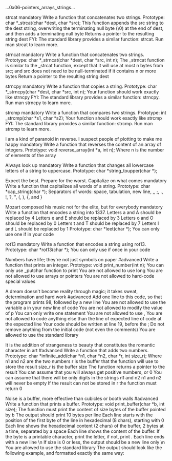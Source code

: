 ...0x06-pointers_arrays_strings...   

strcat mandatory Write a function that concatenates two strings. Prototype: char *_strcat(char *dest, char *src); This function appends the src string to the dest string, overwriting the terminating null byte (\0) at the end of dest, and then adds a terminating null byte Returns a pointer to the resulting string dest FYI: The standard library provides a similar function: strcat. Run man strcat to learn more.

strncat mandatory Write a function that concatenates two strings. Prototype: char *_strncat(char *dest, char *src, int n); The _strncat function is similar to the _strcat function, except that it will use at most n bytes from src; and src does not need to be null-terminated if it contains n or more bytes Return a pointer to the resulting string dest

strncpy mandatory Write a function that copies a string. Prototype: char *_strncpy(char *dest, char *src, int n); Your function should work exactly like strncpy FYI: The standard library provides a similar function: strncpy. Run man strncpy to learn more.

strcmp mandatory Write a function that compares two strings. Prototype: int _strcmp(char *s1, char *s2); Your function should work exactly like strcmp FYI: The standard library provides a similar function: strcmp. Run man strcmp to learn more.

I am a kind of paranoid in reverse. I suspect people of plotting to make me happy mandatory Write a function that reverses the content of an array of integers. Prototype: void reverse_array(int *a, int n); Where n is the number of elements of the array

Always look up mandatory Write a function that changes all lowercase letters of a string to uppercase. Prototype: char *string_toupper(char *);

Expect the best. Prepare for the worst. Capitalize on what comes mandatory Write a function that capitalizes all words of a string. Prototype: char *cap_string(char *); Separators of words: space, tabulation, new line, ,, ;, ., !, ?, ", (, ), {, and }

Mozart composed his music not for the elite, but for everybody mandatory Write a function that encodes a string into 1337. Letters a and A should be replaced by 4 Letters e and E should be replaced by 3 Letters o and O should be replaced by 0 Letters t and T should be replaced by 7 Letters l and L should be replaced by 1 Prototype: char *leet(char *); You can only use one if in your code

rot13 mandatory Write a function that encodes a string using rot13. Prototype: char *rot13(char *); You can only use if once in your code

Numbers have life; they're not just symbols on paper #advanced Write a function that prints an integer. Prototype: void print_number(int n); You can only use _putchar function to print You are not allowed to use long You are not allowed to use arrays or pointers You are not allowed to hard-code special values

A dream doesn't become reality through magic; it takes sweat, determination and hard work #advanced Add one line to this code, so that the program prints 98, followed by a new line You are not allowed to use the variable a in your new line of code You are not allowed to modify the value of p You can only write one statement You are not allowed to use , You are not allowed to code anything else than the line of expected line of code at the expected line Your code should be written at line 19, before the ; Do not remove anything from the initial code (not even the comments) You are allowed to use the standard library

It is the addition of strangeness to beauty that constitutes the romantic character in art #advanced Write a function that adds two numbers. Prototype: char *infinite_add(char *n1, char *n2, char *r, int size_r); Where n1 and n2 are the two numbers r is the buffer that the function will use to store the result size_r is the buffer size The function returns a pointer to the result You can assume that you will always get positive numbers, or 0 You can assume that there will be only digits in the strings n1 and n2 n1 and n2 will never be empty If the result can not be stored in r the function must return 0

Noise is a buffer, more effective than cubicles or booth walls #advanced Write a function that prints a buffer. Prototype: void print_buffer(char *b, int size); The function must print the content of size bytes of the buffer pointed by b The output should print 10 bytes per line Each line starts with the position of the first byte of the line in hexadecimal (8 chars), starting with 0 Each line shows the hexadecimal content (2 chars) of the buffer, 2 bytes at a time, separated by a space Each line shows the content of the buffer. If the byte is a printable character, print the letter, if not, print . Each line ends with a new line \n If size is 0 or less, the output should be a new line only \n You are allowed to use the standard library The output should look like the following example, and formatted exactly the same way:
